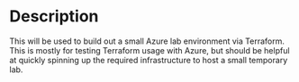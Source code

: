# Description
This will be used to build out a small Azure lab environment via Terraform. This is mostly for testing Terraform usage with Azure, but should be helpful at quickly spinning up the required infrastructure to host a small temporary lab.
